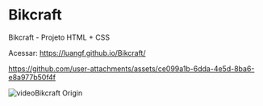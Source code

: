 # Bikcraft
Bikcraft - Projeto HTML + CSS

Acessar: https://luangf.github.io/Bikcraft/

https://github.com/user-attachments/assets/ce099a1b-6dda-4e5d-8ba6-e8a977b50f4f

![videoBikcraft Origin](https://github.com/user-attachments/assets/bfa0b1c6-f3ed-42d6-a882-da9b2d6e1db9)
